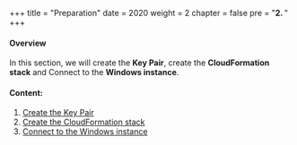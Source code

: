 +++
title = "Preparation"
date = 2020
weight = 2
chapter = false
pre = "<b>2. </b>"
+++

#### Overview

In this section, we will create the **Key Pair**, create the **CloudFormation stack** and Connect to the **Windows instance**.

#### Content:

1. [Create the Key Pair](2.1-createkeypair/)
2. [Create the CloudFormation stack](2.2-createstack/)
3. [Connect to the Windows instance](2.3-connectvirtualmachine/)